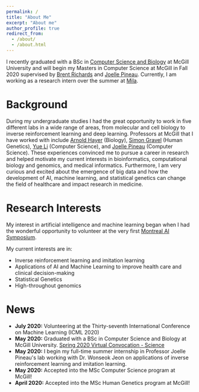 ```yaml
---
permalink: /
title: "About Me"
excerpt: "About me"
author_profile: true
redirect_from: 
  - /about/
  - /about.html
---
```


I recently graduated with a BSc in [Computer Science and Biology](https://www.mcgill.ca/study/2020-2021/faculties/science/undergraduate/programs/bachelor-science-bsc-major-computer-science-and-biology) at McGill University and will begin my Masters in Computer Science at McGill in Fall 2020 supervised by [Brent Richards](https://www.mcgill.ca/genepi/) and [Joelle Pineau](https://www.cs.mcgill.ca/~jpineau/).
Currently, I am working as a research intern over the summer at [Mila](https://mila.quebec/en).

Background
======
During my undergraduate studies I had the great opportunity to work in five different labs in a wide range of areas, from molecular and cell biology to inverse reinforcement learning and deep learning. Professors at McGill that I have worked with include [Arnold Hayer](https://hayerlab.org/) (Biology), [Simon Gravel](http://simongravel.lab.mcgill.ca/Home.html) (Human Genetics), [Yue Li](https://www.cs.mcgill.ca/~yueli/) (Computer Science), and [Joelle Pineau](https://www.cs.mcgill.ca/~jpineau/) (Computer Science). These experiences convinced me to pursue a career in research and helped motivate my current interests in bioinformatics, computational biology and genomics, and medical informatics. Furthermore, I am very curious and excited about the emergence of big data and how the development of AI, machine learning, and statistical genetics can change the field of healthcare and impact research in medicine.

Research Interests
======
My interest in artificial intelligence and machine learning began when I had the wonderful opportunity to volunteer at the very first [Montreal AI Symposium](http://montrealaisymposium.com/).

My current interests are in:
* Inverse reinforcement learning and imitation learning
* Applications of AI and Machine Learning to improve health care and clinical decision-making
* Statistical Genetics
* High-throughout genomics

# News
* **July 2020:** Volunteering at the Thirty-seventh International Conference on Machine Learning (ICML 2020)
* **May 2020:** Graduated with a BSc in Computer Science and Biology at McGill University. [Spring 2020 Virtual Convocation - Science](https://www.youtube.com/watch?v=xSWCIT8QJow)
* **May 2020:** I begin my full-time summer internship in Professor Joelle Pineau's lab working with Dr. Wonseok Jeon on applications of     inverse reinforcement learning and imitation learning.
* **May 2020:** Accepted into the MSc Computer Science program at McGill!
* **April 2020:** Accepted into the MSc Human Genetics program at McGill!
